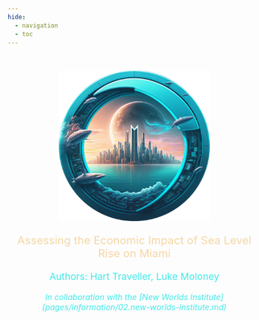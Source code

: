 ```yaml
---
hide:
  - navigation
  - toc
---
```


<style>
.md-typeset h1,
.md-content__button {display: none;}
</style>

<br>
<br>

<div align="center">
  <img src="assets/logos/miamilost.logo.large.png" width="300" height="300">
</div>

<p style="text-align: center; font-size: 22px; color:#F6D6A5">Assessing the Economic Impact of Sea Level Rise on Miami</p>
<p style="text-align: center; font-size: 19px; color:#42E8E8">Authors: Hart Traveller, Luke Moloney</p>
<p markdown style="text-align: center; font-size: 16px; color:#42E8E8"><i>In collaboration with the [New Worlds Institute](pages/information/02.new-worlds-institute.md)</i></p>
